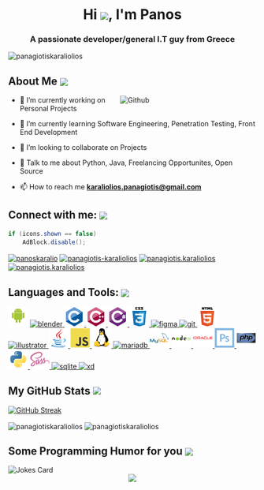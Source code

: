 
<h1 align="center">Hi <img align="center" src = "https://raw.githubusercontent.com/MartinHeinz/MartinHeinz/master/wave.gif" width = 50px>, I'm Panos</h1>
<h3 align="center">A passionate developer/general I.T guy from Greece</h3>

<p align="left"> <img src="https://komarev.com/ghpvc/?username=panagiotiskaraliolios&label=Profile%20views&color=0e75b6&style=flat" alt="panagiotiskaraliolios" /> </p>

<!--
<p align="left"> <a href="https://twitter.com/panoskaralio" target="_blank"><img src="https://img.shields.io/twitter/follow/panoskaralio?logo=twitter&style=for-the-badge" alt="panoskaralio" /></a> </p>
-->

<h2> About Me <img align="center" src = "https://media0.giphy.com/media/KDDpcKigbfFpnejZs6/giphy.gif?cid=ecf05e47oy6f4zjs8g1qoiystc56cu7r9tb8a1fe76e05oty&rid=giphy.gif" width = 100px margin="100px"></h2>

<img width="55%" align="right" alt="Github" src="https://raw.githubusercontent.com/onimur/.github/master/.resources/git-header.svg" />


- 🔭 I’m currently working on Personal Projects

- 🌱 I’m currently learning Software Engineering, Penetration Testing, Front End Development

- 👯 I’m looking to collaborate on Projects 

- 💬 Talk to me about Python, Java, Freelancing Opportunites, Open Source 

- 📫 How to reach me **karaliolios.panagiotis@gmail.com**

<h2 align="left">Connect with me: <img align="center" src='https://raw.githubusercontent.com/ShahriarShafin/ShahriarShafin/main/Assets/handshake.gif' width="100px"> </h2>
<p align="left">

```Java
if (icons.shown == false)
    AdBlock.disable();
```
    
<a href="https://twitter.com/panoskaralio" target="_blank">
  <img align="center" src="https://raw.githubusercontent.com/rahuldkjain/github-profile-readme-generator/master/src/images/icons/Social/twitter.svg" alt="panoskaralio" height="30" width="40" /></a>
<a href="https://linkedin.com/in/panagiotis-karaliolios" target="_blank">
  <img align="center" src="https://raw.githubusercontent.com/rahuldkjain/github-profile-readme-generator/master/src/images/icons/Social/linked-in-alt.svg" alt="panagiotis-karaliolios" height="30" width="40" /></a>
<a href="https://fb.com/panagiotis.karaliolios" target="_blank">
  <img align="center" src="https://raw.githubusercontent.com/rahuldkjain/github-profile-readme-generator/master/src/images/icons/Social/facebook.svg" alt="panagiotis.karaliolios" height="30" width="40" /></a>
<a href="https://instagram.com/panagiotis.karaliolios" target="_blank">
  <img align="center" src="https://raw.githubusercontent.com/rahuldkjain/github-profile-readme-generator/master/src/images/icons/Social/instagram.svg" alt="panagiotis.karaliolios" height="30" width="40" /></a>
</p>

<h2 align="left">Languages and Tools: <img align="center" src = "https://media2.giphy.com/media/QssGEmpkyEOhBCb7e1/giphy.gif?cid=ecf05e47a0n3gi1bfqntqmob8g9aid1oyj2wr3ds3mg700bl&rid=giphy.gif" width = 32px> </h2>
<p align="left"> <a  href="https://developer.android.com" style="text-decoration:none;" target="_blank"> <img src="https://raw.githubusercontent.com/devicons/devicon/master/icons/android/android-original-wordmark.svg" alt="android" width="40" height="40"/> </a> <a href="https://www.blender.org/" target="_blank"> <img src="https://download.blender.org/branding/community/blender_community_badge_white.svg" alt="blender" width="40" height="40"/> </a> <a href="https://www.cprogramming.com/" target="_blank"> <img src="https://raw.githubusercontent.com/devicons/devicon/master/icons/c/c-original.svg" alt="c" width="40" height="40"/> </a> <a href="https://www.w3schools.com/cpp/" target="_blank"> <img src="https://raw.githubusercontent.com/devicons/devicon/master/icons/cplusplus/cplusplus-original.svg" alt="cplusplus" width="40" height="40"/> </a> <a href="https://www.w3schools.com/cs/" target="_blank"> <img src="https://raw.githubusercontent.com/devicons/devicon/master/icons/csharp/csharp-original.svg" alt="csharp" width="40" height="40"/> </a> <a href="https://www.w3schools.com/css/" target="_blank"> <img src="https://raw.githubusercontent.com/devicons/devicon/master/icons/css3/css3-original-wordmark.svg" alt="css3" width="40" height="40"/> </a> <a href="https://www.figma.com/" target="_blank"> <img src="https://www.vectorlogo.zone/logos/figma/figma-icon.svg" alt="figma" width="40" height="40"/> </a> <a href="https://git-scm.com/" target="_blank"> <img src="https://www.vectorlogo.zone/logos/git-scm/git-scm-icon.svg" alt="git" width="40" height="40"/> </a> <a href="https://www.w3.org/html/" target="_blank"> <img src="https://raw.githubusercontent.com/devicons/devicon/master/icons/html5/html5-original-wordmark.svg" alt="html5" width="40" height="40"/> </a> <a href="https://www.adobe.com/in/products/illustrator.html" target="_blank"> <img src="https://www.vectorlogo.zone/logos/adobe_illustrator/adobe_illustrator-icon.svg" alt="illustrator" width="40" height="40"/> </a> <a href="https://www.java.com" target="_blank"> <img src="https://raw.githubusercontent.com/devicons/devicon/master/icons/java/java-original.svg" alt="java" width="40" height="40"/> </a> <a href="https://developer.mozilla.org/en-US/docs/Web/JavaScript" target="_blank"> <img src="https://raw.githubusercontent.com/devicons/devicon/master/icons/javascript/javascript-original.svg" alt="javascript" width="40" height="40"/> </a> <a href="https://www.linux.org/" target="_blank"> <img src="https://raw.githubusercontent.com/devicons/devicon/master/icons/linux/linux-original.svg" alt="linux" width="40" height="40"/> </a> <a href="https://mariadb.org/" target="_blank"> <img src="https://www.vectorlogo.zone/logos/mariadb/mariadb-icon.svg" alt="mariadb" width="40" height="40"/> </a> <a href="https://www.mysql.com/" target="_blank"> <img src="https://raw.githubusercontent.com/devicons/devicon/master/icons/mysql/mysql-original-wordmark.svg" alt="mysql" width="40" height="40"/> </a> <a href="https://nodejs.org" target="_blank"> <img src="https://raw.githubusercontent.com/devicons/devicon/master/icons/nodejs/nodejs-original-wordmark.svg" alt="nodejs" width="40" height="40"/> </a> <a href="https://www.oracle.com/" target="_blank"> <img src="https://raw.githubusercontent.com/devicons/devicon/master/icons/oracle/oracle-original.svg" alt="oracle" width="40" height="40"/> </a> <a href="https://www.photoshop.com/en" target="_blank"> <img src="https://raw.githubusercontent.com/devicons/devicon/master/icons/photoshop/photoshop-line.svg" alt="photoshop" width="40" height="40"/> </a> <a href="https://www.php.net" target="_blank"> <img src="https://raw.githubusercontent.com/devicons/devicon/master/icons/php/php-original.svg" alt="php" width="40" height="40"/> </a> <a href="https://www.python.org" target="_blank"> <img src="https://raw.githubusercontent.com/devicons/devicon/master/icons/python/python-original.svg" alt="python" width="40" height="40"/> </a> <a href="https://sass-lang.com" target="_blank"> <img src="https://raw.githubusercontent.com/devicons/devicon/master/icons/sass/sass-original.svg" alt="sass" width="40" height="40"/> </a> <a href="https://www.sqlite.org/" target="_blank"> <img src="https://www.vectorlogo.zone/logos/sqlite/sqlite-icon.svg" alt="sqlite" width="40" height="40"/> </a> <a href="https://www.adobe.com/products/xd.html" target="_blank"> <img src="https://cdn.worldvectorlogo.com/logos/adobe-xd.svg" alt="xd" width="40" height="40"/> </a> </p>



<h2> My GitHub Stats <img src='https://media1.giphy.com/media/du3J3cXyzhj75IOgvA/giphy.gif?cid=ecf05e47x2g034i9pzwtzzsd3xgg2w9nr94t4tflbbgo3008&rid=giphy.gif' width='32px'> </h2>

[![GitHub Streak](https://github-readme-streak-stats.herokuapp.com?user=PanagiotisKaraliolios&theme=cobalt&hide_border=true&background=0D1117&stroke=52F8EB&ring=52F8EB&currStreakNum=E4E4E4&sideNums=52F8EB&fire=52F8EB&currStreakLabel=E4E4E4&sideLabels=E4E4E4&dates=52F8EB&border=DD2727)](https://git.io/streak-stats)

<!--
**PanagiotisKaraliolios/PanagiotisKaraliolios** is a ✨ _special_ ✨ repository because its `README.md` (this file) appears on your GitHub profile.

Here are some ideas to get you started:

- 🔭 I’m currently working on ...
- 🌱 I’m currently learning ...
- 👯 I’m looking to collaborate on ...
- 🤔 I’m looking for help with ...
- 💬 Ask me about ...
- 📫 How to reach me: ...
- 😄 Pronouns: ...
- ⚡ Fun fact: ...
-->


<!--
[![Anurag's GitHub stats](https://github-readme-stats.vercel.app/api?username=PanagiotisKaraliolios&count_private=true&show_icons=true&theme=tokyonight&include_all_commits=true&count_private=true&show_owner=true)](https://github.com/PanagiotisKaraliolios/github-readme-stats)

[![Top Langs](https://github-readme-stats.vercel.app/api/top-langs/?username=PanagiotisKaraliolios&theme=tokyonight&layout=compact)](https://github.com/PanagiotisKaraliolios/github-readme-stats)
-->

<a href="https://github.com/anuraghazra/github-readme-stats" target="_blank" style="text-decoration:none;">
  <img align="center" src="https://github-readme-stats.vercel.app/api?username=PanagiotisKaraliolios&title_color=52F9EB&text_color=e4e4e4&icon_color=42DBCA&bg_color=0,530890,dd4b69&count_private=true&show_icons=true&include_all_commits=true&count_private=true&hide_border=true" alt="panagiotiskaraliolios"/>
</a>
<a href="https://github.com/anuraghazra/github-readme-stats" target="_blank" style="text-decoration:none;">
  <img align="center" src="https://github-readme-stats.vercel.app/api/top-langs/?username=PanagiotisKaraliolios&title_color=52F9EB&text_color=e4e4e4&bg_color=0,dd4b69,530890&layout=compact&hide_border=true&langs_count=10&cache_seconds=1800" alt="panagiotiskaraliolios"/>
</a>

<h2> Some Programming Humor for you <img align ='center' src='https://media.giphy.com/media/QWvra259h4LCvdJnxP/giphy.gif' width = '32px'>
</h2>

<img src="https://readme-jokes.vercel.app/api?theme=react" alt="Jokes Card" />

<div align="center">
    <img width="300" src="https://media.giphy.com/media/JR7iS0j2YwfW9mopu3/giphy.gif">
</div>
